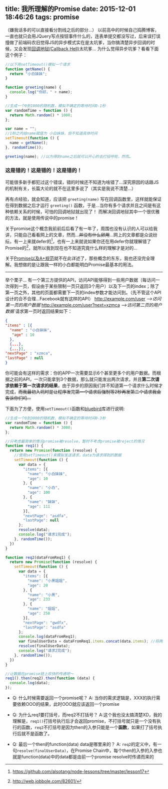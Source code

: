 title: 我所理解的Promise
date: 2015-12-01 18:46:26
tags: promise
---
（嫌我话多的可以直接看分割线之后的部分…）
以前高中的时候自己捣腾博客，一直也就只会用JQuery写点按钮事件什么的，连表单提交都没写过，后来误打误撞做了前端码农旧觉得JS的异步模式实在是太坑爹，当你搞清楚异步回调的时候，又会发现[回调地狱(Callback Hell)](http://callbackhell.com/)太坑爹…
为什么觉得异步坑爹？看看下面这个例子：

``` javascript
//以下用setTimeout()模拟一个请求
function getName() {
  return "小白妹妹";
}

function greeting(name) {
  console.log("你好，" + name);
}

//生成一个0到1000的随机数，模拟不确定的等待时间0-1秒
var randomTime = function () {
  return Math.random() * 1000;
};

var name = "";
//1秒之内给name赋值为 小白妹妹，但不知道具体时间
setTimeout(function () {
  name = getName();
}, randomTime());

greeting(name); //以为得到name之后就可以开心的去打招呼啦，然而…
``` 

### 这是错的！这是错的！这是错的！

可能很多新手都犯过这个错误，错的时候还不知道为啥错了…深究原因的话跟JS的机制有关，长篇大论的就不在这里多说了（其实是我说不清楚…）

再有点经验，就会知道，应该把 ```greeting(name)``` 写在回调函数里，这样就能保证在得到数据之后才运行 ```greeting()``` 函数，于是…当你有多个请求并且之间是有这种依赖关系的时候，可怕的回调地狱就出现了！
而解决回调地狱其中一个很优雅的方法，就是使用传说中的promise！

关于promise这个概念我前前后后看了有一年了，周围也没有认识的人可以给我讲，只能自己看看网上的文章，然而…~~并没有什么卵用~~…网上的文章都是众说纷纭，有一上来就defer的[^1]，也有一上来就说如果你还在用defer你就理解错了Promise的[^2]，就所以我到现在也不知道究竟什么样的理解才是对的…

关于[Promise以及A+规范](http://segmentfault.com/a/1190000002452115)就不在此详述了，那些概念的东东，我也还没完全理解。我想做的是让跟我一样的小白都能明白Promise最基本的用法。

---
举个栗子…
有一个第三方提供的API，访问API能够得到一些用户数据（每访问一次得到一页，假设由于某些限制一页只返回3个用户）以及下一页的index；除了第一页之外，其他的页面都需要下一页的index参数才能访问到。（先不管这个API设计的合不合理…Facebook就有这样的API）
http://example.com/user  *-->访问第一页的用户数据*
http://example.com/user?next=xzmca  *-->访问第二页的用户数据*
请求第一页时返回结果如下：
``` json
{
"items" : [{
  "name" : "小白妹妹",
   "age" : 10
  }, 
  {...},
  {...}],
"nextPage" : "xzmca",
"lastPage" : null
}
``` 

你可能会有这样的需求：你的APP一次需要显示6个甚至更多个的用户数据。而根据之前的API，一次只能拿到3个数据，那么就只能发出两次请求，并且**第二次请求依赖于第一次请求的结果**，由于异步的原因我们并不知道第一个请求什么时候才完成，~~而我最初入坑时是让程序发完第一个请求后强制等2秒再发第二个请求我会告诉你们吗…~~

下面为了方便，使用```setTimeout()```函数和[bluebird](http://bluebirdjs.com/)库进行说明:
``` javascript 
//生成一个0到3000的随机数，模拟不确定的等待时间0-3秒
var randomTime = function () {
  return Math.random() * 3000;
};

//只考虑最简单的情况promise被resolve，暂时不考虑promise被reject的情况
function req1() {
  return new Promise(function (resolve) {
    //使用setTimeout()来模拟发送请求，data为请求得到的数据
    setTimeout(function () {
      var data = {
        "items": [{
          "name": "小白妹妹",
          "age": 10
        }, {
          "name": "小白",
          "age": 100
        }, {
          "name": "妹妹",
          "age": 111
        }],
        "nextPage": "asdfa",
        "lastPage": null
      };
      resolve(data);
      console.log("请求1完成");
    }, randomTime());
  })
}

function req2(dataFromReq1) {
  return new Promise(function (resolve) {
    setTimeout(function () {
      var data = {
        "items": [{
          "name": "小黑姐姐",
          "age": 20
        }, {
          "name": "小黑",
          "age": 233
        }, {
          "name": "姐姐",
          "age": 250
        }],
        "nextPage": "gwdfx",
        "lastPage": "asdfa"
      };
      console.log(dataFromReq1);
      var finalUserData = dataFromReq1.items.concat(data.items); //将两次得到的用户数据合并
      resolve(finalUserData);
      console.log("请求2完成");
    }, randomTime());
  })
}

//让数据在promise链上欢快的传递吧～
req1().then(req2).then(function (data) {
  console.log(data);
});
``` 

* Q: 什么时候需要返回一个promise呢？
A: 当你的需求逻辑是，XXX的执行需要依赖OOO的结果，此时OOO就应该返回一个promise

* Q: 为什么req1要打括号，而req2不打括号？
A:这个我也没太搞清楚XD，我的理解是，```req1()```打括号执行后才会返回promise，不打括号就只是一个没有执行的函数，```req2```不打括号是因为then的入参只能是一个**函数**，如果打了括号执行后就不是函数了。

* Q: 最后一个then的function(data) data是哪里来的？
A: ```req2```的定义中，有一句```resolve(finalUserData)```，在Promise Chain中，每个then的入参的入参也就是function(data)中的data都是由前一个promise resolve时传递而来的

[^1]: https://github.com/alsotang/node-lessons/tree/master/lesson17
[^2]: http://web.jobbole.com/82601/